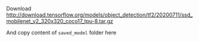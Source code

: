 Download http://download.tensorflow.org/models/object_detection/tf2/20200711/ssd_mobilenet_v2_320x320_coco17_tpu-8.tar.gz

And copy content of ```saved_model``` folder here